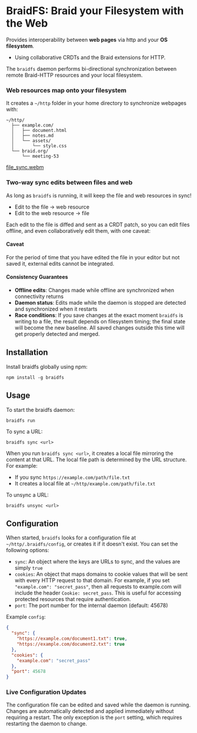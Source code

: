 # BraidFS: Braid your Filesystem with the Web

Provides interoperability between **web pages** via http and your **OS filesystem**.
  - Using collaborative CRDTs and the Braid extensions for HTTP.

The `braidfs` daemon performs bi-directional synchronization between remote Braid-HTTP resources and your local filesystem.

### Web resources map onto your filesystem

It creates a `~/http` folder in your home directory to synchronize webpages with:

```
~/http/
  ├── example.com/
  │   ├── document.html
  │   ├── notes.md
  │   └── assets/
  │       └── style.css
  └── braid.org/
      └── meeting-53
```


[file_sync.webm](https://github.com/user-attachments/assets/0cee488f-caac-4d74-aa01-baee2b035baf)


### Two-way sync edits between files and web

As long as `braidfs` is running, it will keep the file and web resources in
sync!

 - Edit to the file → web resource
 - Edit to the web resource → file

Each edit to the file is diffed and sent as a CRDT patch, so you can edit
files offline, and even collaboratively edit them, with one caveat:

#### Caveat

For the period of time that you have edited the file in your editor but not
saved it, external edits cannot be integrated.

#### Consistency Guarantees

- **Offline edits**: Changes made while offline are synchronized when connectivity returns
- **Daemon status**: Edits made while the daemon is stopped are detected and synchronized when it restarts
- **Race conditions**: If you save changes at the exact moment `braidfs` is writing to a file, the result depends on filesystem timing; the final state will become the new baseline. All saved changes outside this time will get properly detected and merged.

## Installation

Install braidfs globally using npm:

```
npm install -g braidfs
```

## Usage

To start the braidfs daemon:

```
braidfs run
```

To sync a URL:

```
braidfs sync <url>
```

When you run `braidfs sync <url>`, it creates a local file mirroring the content at that URL. The local file path is determined by the URL structure. For example:

- If you sync `https://example.com/path/file.txt`
- It creates a local file at `~/http/example.com/path/file.txt`

To unsync a URL:

```
braidfs unsync <url>
```

## Configuration

When started, `braidfs` looks for a configuration file at `~/http/.braidfs/config`, or creates it if it doesn't exist. You can set the following options:

- `sync`: An object where the keys are URLs to sync, and the values are simply `true`
- `cookies`: An object that maps domains to cookie values that will be sent with every HTTP request to that domain. For example, if you set `"example.com": "secret_pass"`, then all requests to example.com will include the header `Cookie: secret_pass`. This is useful for accessing protected resources that require authentication.
- `port`: The port number for the internal daemon (default: 45678)

Example `config`:

```json
{
  "sync": {
    "https://example.com/document1.txt": true,
    "https://example.com/document2.txt": true
  },
  "cookies": {
    "example.com": "secret_pass"
  },
  "port": 45678
}
```

### Live Configuration Updates

The configuration file can be edited and saved while the daemon is running. Changes are automatically detected and applied immediately without requiring a restart. The only exception is the `port` setting, which requires restarting the daemon to change.
